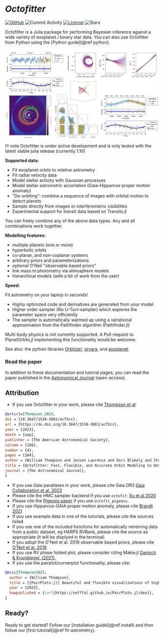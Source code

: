 # *Octofitter*

[![GitHub](https://img.shields.io/badge/Code-GitHub-black.svg)](https://github.com/sefffal/Octofitter.jl)
![Commit Activity](https://img.shields.io/github/commit-activity/y/sefffal/Octofitter.jl)
[![License](https://img.shields.io/github/license/sefffal/Octofitter.jl)](https://github.com/sefffal/Octofitter.jl/blob/master/LICENSE)
![Stars](https://img.shields.io/github/stars/sefffal/Octofitter.jl)


Octofitter is a Julia package for performing Bayesian inference 
against a wide variety of exoplanet / binary star data.
You can also use Octofitter from Python using the [Python guide](@ref python).


![](assets/gallery.png)

!!! note
    Octofitter is under active development and is only tested with the latest stable julia release (currently 1.10)

**Supported data:**
* Fit exoplanet orbits to relative astrometry
* Fit radial velocity data
* Model stellar activity with Gaussian processes
* Model stellar astrometric accerlation (Gaia-Hipparcos proper motion anomaly)
* "De-orbiting": combine a sequence of images with orbital motion to detect planets
* Sample directly from images or interferometric visibilities
* Experimental support for transit data based on Transits.jl

You can freely combine any of the above data types.  Any and all combinations work together.

**Modelling features:**
* multiple planets (one or more)
* hyperbolic orbits
* co-planar, and non-coplanar systems
* arbitrary priors and parameterizations
* optional O'Neil "observable based priors"
* link mass to photometry via atmosphere models
* hierarchical models (with a bit of work from the user)

**Speed:**

Fit astrometry on your laptop in seconds!

* Highly optimized code and derivatives are generated from your model
* Higher order sampler (No U-Turn sampler) which explores the parameter space very efficiently 
* The sampler is automatically warmed up using a variational approximation from the Pathfinder algorithm (Pathfinder.jl) 

Multi-body physics is not currently supported. A Pull-request to PlanetOrbits.jl implementing this functionality would be welcome.

See also: the python libraries [Orbitize!](https://orbitize.readthedocs.io/en/latest/), [orvara](https://github.com/t-brandt/orvara), and [exoplanet](https://docs.exoplanet.codes/en/latest/).

### Read the paper
In addition to these documentation and tutorial pages, you can read the paper published in the [Astronomical Journal](https://dx.doi.org/10.3847/1538-3881/acf5cc) (open-access).

## Attribution
* If you use Octofitter in your work, please cite [Thompson et al](https://dx.doi.org/10.3847/1538-3881/acf5cc):
```bibtex
@article{Thompson_2023,
doi = {10.3847/1538-3881/acf5cc},
url = {https://dx.doi.org/10.3847/1538-3881/acf5cc},
year = {2023},
month = {sep},
publisher = {The American Astronomical Society},
volume = {166},
number = {4},
pages = {164},
author = {William Thompson and Jensen Lawrence and Dori Blakely and Christian Marois and Jason Wang and Mosé Giordano and Timothy Brandt and Doug Johnstone and Jean-Baptiste Ruffio and S. Mark Ammons and Katie A. Crotts and Clarissa R. Do Ó and Eileen C. Gonzales and Malena Rice},
title = {Octofitter: Fast, Flexible, and Accurate Orbit Modeling to Detect Exoplanets},
journal = {The Astronomical Journal},
}
```
* If you use Gaia parallaxes in your work, please cite Gaia DR3 [Gaia Collaboration et al. 2023](https://ui.adsabs.harvard.edu/abs/2023A&A...674A...1G)
* Please cite the HMC sampler backend if you use `octofit`: [Xu et al 2020](http://proceedings.mlr.press/v118/xu20a.html)
* Please cite the [Pigeons paper](https://arxiv.org/abs/2308.09769) if you use `octofit_pigeons`.
* If you use Hipparcos-GAIA proper motion anomaly, please cite [Brandt 2021](https://ui.adsabs.harvard.edu/abs/2021ApJS..254...42B)
* If you use example data in one of the tutorials, please cite the sources listed
* If you use one of the included functions for automatically retreiving data from a public dataset, eg HARPS RVBank, please cite the source as appropriate (it will be displyed in the terminal)
* If you adopt the O'Neil et al. 2019 observable based priors, please cite [O'Neil et al. 2019](https://ui.adsabs.harvard.edu/abs/2019AJ....158....4O).
* If you use RV phase folded plot, please consider citing Makie.jl [Danisch & Krumbiegel, (2021).](https://doi.org/10.21105/joss.03349)
* If you use the pairplot/cornerplot functionality, please cite:
```bibtex
@misc{Thompson2023,
  author = {William Thompson},
  title = {{PairPlots.jl} Beautiful and flexible visualizations of high dimensional data},
  year = {2023},
  howpublished = {\url{https://sefffal.github.io/PairPlots.jl/dev}},
}
```


## Ready?
Ready to get started? Follow our [installation guide](@ref install) and then follow our [first tutorial](@ref fit-astrometry).
